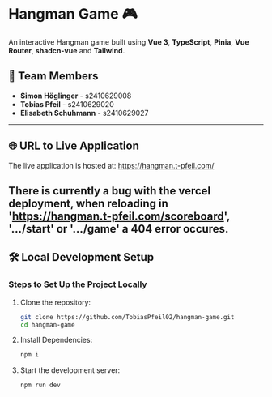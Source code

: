 # Hangman Game 🎮

An interactive Hangman game built using **Vue 3**, **TypeScript**, **Pinia**, **Vue Router**, **shadcn-vue** and **Tailwind**.

## 👥 Team Members
- **Simon Höglinger** - s2410629008
- **Tobias Pfeil** - s2410629020
- **Elisabeth Schuhmann** - s2410629027

---

## 🌐 URL to Live Application
The live application is hosted at: https://hangman.t-pfeil.com/

There is currently a bug with the vercel deployment, when reloading in 'https://hangman.t-pfeil.com/scoreboard', '.../start' or '.../game' a 404 error occures.
---

## 🛠️ Local Development Setup

### Steps to Set Up the Project Locally
1. Clone the repository:
   ```bash
   git clone https://github.com/TobiasPfeil02/hangman-game.git
   cd hangman-game 
   ``` 
2. Install Dependencies:
    ```bash
    npm i
    ``` 
3. Start the development server:
    ```bash
    npm run dev 
   ```
